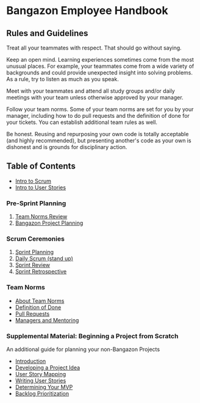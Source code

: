 # Bangazon Employee Handbook

## Rules and Guidelines

Treat all your teammates with respect. That should go without saying.

Keep an open mind. Learning experiences sometimes come from the most unusual places. For example, your teammates come from a wide variety of backgrounds and could provide unexpected insight into solving problems. As a rule, try to listen as much as you speak.

Meet with your teammates and attend all study groups and/or daily meetings with your team unless otherwise approved by your manager.

Follow your team norms. Some of your team norms are set for you by your manager, including how to do pull requests and the definition of done for your tickets. You can establish additional team rules as well. 

Be honest. Reusing and repurposing your own code is totally acceptable (and highly recommended), but presenting another's code as your own is dishonest and is grounds for disciplinary action.

## Table of Contents

* [Intro to Scrum](./scrum-ceremonies/Scrum%20Intro.pdf)
* [Intro to User Stories](./project-planning/user-story.md)

### Pre-Sprint Planning
1. [Team Norms Review](./team-norms/team-norms.md)
1. [Bangazon Project Planning](./team-norms/project-planning-guidelines.md)

### Scrum Ceremonies
1. [Sprint Planning](./scrum-ceremonies/planning.md)
1. [Daily Scrum (stand up)](./scrum-ceremonies/daily-standup.md)
1. [Sprint Review](./scrum-ceremonies/review.md)
1. [Sprint Retrospective](./scrum-ceremonies/retrospective.md)

### Team Norms
* [About Team Norms](./team-norms/team-norms.md)
* [Definition of Done](./team-norms/definition-of-done.md)
* [Pull Requests](./team-norms/pull-requests.md)
* [Managers and Mentoring](./team-norms/managers-and-mentoring.md)

### Supplemental Material: Beginning a Project from Scratch

An additional guide for planning your non-Bangazon Projects

* [Introduction](./project-planning/README.md)
* [Developing a Project Idea](./project-planning/developing-idea.md)
* [User Story Mapping](./project-planning/user-story-mapping.md)
* [Writing User Stories](./project-planning/user-story.md)
* [Determining Your MVP](./project-planning/mvp.md)
* [Backlog Prioritization](./project-planning/backlog-prioritization.md)
